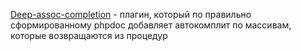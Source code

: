 [Deep-assoc-completion](https://github.com/klesun/deep-assoc-completion) - плагин, который по правильно сформированному phpdoc добавляет автокомплит по массивам, которые возвращаются из процедур
